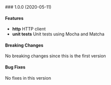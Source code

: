 <a name="1.0.0"></a> ### 1.0.0 (2020-05-11)

#### Features
* **http** HTTP client
* **unit tests** Unit tests using Mocha and Matcha

#### Breaking Changes
No breaking changes since this is the first version

#### Bug Fixes
No fixes in this version


